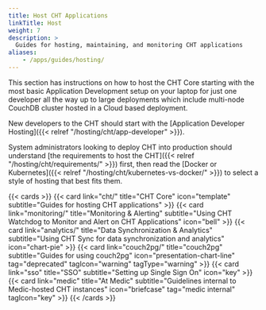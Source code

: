 ```yaml
---
title: Host CHT Applications
linkTitle: Host
weight: 7
description: >
  Guides for hosting, maintaining, and monitoring CHT applications
aliases:
    - /apps/guides/hosting/
---
```


This section has instructions on how to host the CHT Core starting with the most basic Application Development setup on your laptop for just one developer all the way up to large deployments which include multi-node CouchDB cluster hosted in a Cloud based deployment.

New developers to the CHT should start with the [Application Developer Hosting]({{< relref "/hosting/cht/app-developer" >}}).

System administrators looking to deploy CHT into production should understand [the requirements to host the CHT]({{< relref "/hosting/cht/requirements/" >}}) first, then read the [Docker or Kubernetes]({{< relref "/hosting/cht/kubernetes-vs-docker/" >}}) to select a style of hosting that best fits them.

{{< cards >}}
  {{< card link="cht/" title="CHT Core" icon="template" subtitle="Guides for hosting CHT applications" >}}
  {{< card link="monitoring/" title="Monitoring & Alerting" subtitle="Using CHT Watchdog to Monitor and Alert on CHT Applications" icon="bell" >}}
  {{< card link="analytics/" title="Data Synchronization & Analytics" subtitle="Using CHT Sync for data synchronization and analytics" icon="chart-pie" >}} 
  {{< card link="couch2pg/" title="couch2pg" subtitle="Guides for using couch2pg" icon="presentation-chart-line" tag="deprecated" tagIcon="warning" tagType="warning" >}}
  {{< card link="sso" title="SSO" subtitle="Setting up Single Sign On" icon="key"  >}}
  {{< card link="medic" title="At Medic" subtitle="Guidelines internal to Medic-hosted CHT instances" icon="briefcase" tag="medic internal" tagIcon="key" >}}
{{< /cards >}}
